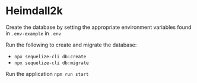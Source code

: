 # Heimdall2k

Create the database by setting the appropriate environment variables found in `.env-example` in
`.env`

Run the following to create and migrate the database:
* `npx sequelize-cli db:create`
* `npx sequelize-cli db:migrate`

Run the application `npm run start`
